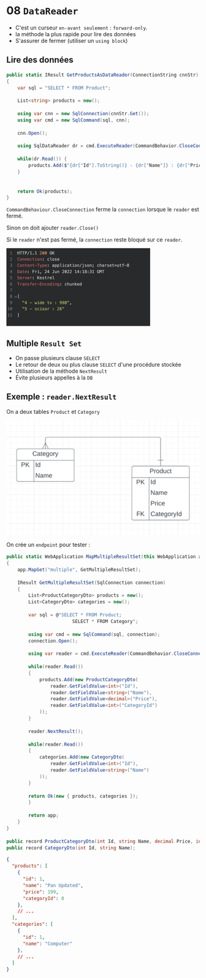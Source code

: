 # 08 `DataReader`

- C'est un curseur `en-avant seulement` : `forward-only`.
- la méthode la plus rapide pour lire des données
- S'assurer de fermer (utiliser un `using block`)



## Lire des données

```cs
public static IResult GetProductsAsDataReader(ConnectionString cnnStr)
{
    var sql = "SELECT * FROM Product";

    List<string> products = new();

    using var cnn = new SqlConnection(cnnStr.Get());
    using var cmd = new SqlCommand(sql, cnn);

    cnn.Open();

    using SqlDataReader dr = cmd.ExecuteReader(CommandBehavior.CloseConnection);

    while(dr.Read()) {
        products.Add($"{dr["Id"].ToString()} - {dr["Name"]} : {dr["Price"].ToString()}");
    }


    return Ok(products);
}
```

`CommandBehaviour.CloseConnection` ferme la `connection` lorsque le `reader` est fermé.

Sinon on doit ajouter `reader.Close()`

Si le `reader` n'est pas fermé, la `connection`  reste bloqué sur ce `reader`. 

<img src="assets/data-reader-in-product-table-eeo.png" alt="data-reader-in-product-table-eeo" style="zoom:50%;" />





## Multiple `Result Set`

- On passe plusieurs clause `SELECT`
- Le retour de deux ou plus clause `SELECT` d'une procédure stockée
- Utilisation de la méthode `NextResult`
- Évite plusieurs appelles à la `DB`



## Exemple : `reader.NextResult`

On a deux tables `Product` et `Category`

<img src="assets/product-category-err-schema-poi.png" alt="product-category-err-schema-poi" style="zoom:50%;" />

On crée un `endpoint` pour tester :

```cs
public static WebApplication MapMultipleResultSet(this WebApplication app)
{
    app.MapGet("multiple", GetMultipleResultSet);

    IResult GetMultipleResultSet(SqlConnection connection)
    {
        List<ProductCategoryDto> products = new();
        List<CategoryDto> categories = new();

        var sql = @"SELECT * FROM Product;
                        SELECT * FROM Category";

        using var cmd = new SqlCommand(sql, connection);
        connection.Open();

        using var reader = cmd.ExecuteReader(CommandBehavior.CloseConnection);

        while(reader.Read())
        {
            products.Add(new ProductCategoryDto(
                reader.GetFieldValue<int>("Id"),
                reader.GetFieldValue<string>("Name"),
                reader.GetFieldValue<decimal>("Price"),
                reader.GetFieldValue<int>("CategoryId")
            ));
        }

        reader.NextResult();

        while(reader.Read())
        {
            categories.Add(new CategoryDto(
                reader.GetFieldValue<int>("Id"),
                reader.GetFieldValue<string>("Name")
            ));
        }

        return Ok(new { products, categories });
        }

        return app;
    }
}

public record ProductCategoryDto(int Id, string Name, decimal Price, int CategoryId);
public record CategoryDto(int Id, string Name);
```

```json
{
  "products": [
    {
      "id": 1,
      "name": "Pan Updated",
      "price": 199,
      "categoryId": 0
    },
    // ...
  ],
  "categories": [
    {
      "id": 1,
      "name": "Computer"
    },
    // ...
  ]
}
```







